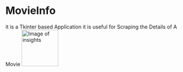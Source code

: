 # MovieInfo
it is a Tkinter based Application it is useful for Scraping the Details of A Movie
<a>
<img alt="Image of insights" src="https://github.com/gayanvoice/insights/blob/master/graph/373383893/small/week.png" height="100">
</a>
